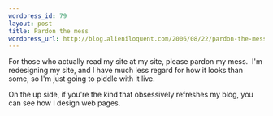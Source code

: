 ```yaml
--- 
wordpress_id: 79
layout: post
title: Pardon the mess
wordpress_url: http://blog.alieniloquent.com/2006/08/22/pardon-the-mess/
---
```

For those who actually read my site at my site, please pardon my mess.  I'm redesigning my site, and I have much less regard for how it looks than some, so I'm just going to piddle with it live.

On the up side, if you're the kind that obsessively refreshes my blog, you can see how I design web pages.
